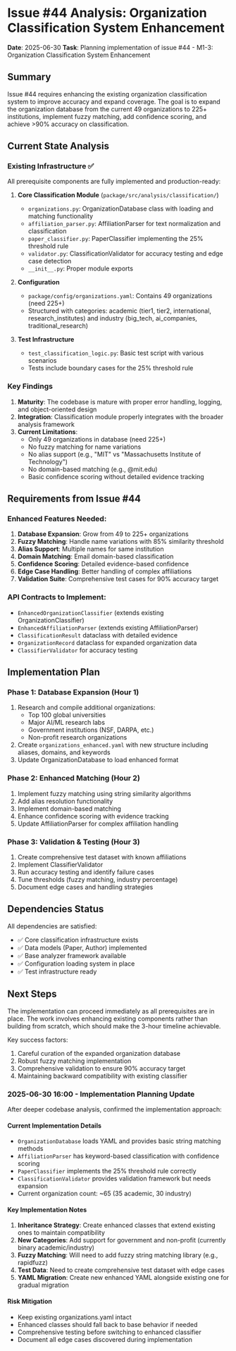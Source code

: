 # Issue #44 Analysis: Organization Classification System Enhancement

**Date**: 2025-06-30
**Task**: Planning implementation of issue #44 - M1-3: Organization Classification System Enhancement

## Summary

Issue #44 requires enhancing the existing organization classification system to improve accuracy and expand coverage. The goal is to expand the organization database from the current 49 organizations to 225+ institutions, implement fuzzy matching, add confidence scoring, and achieve >90% accuracy on classification.

## Current State Analysis

### Existing Infrastructure ✅

All prerequisite components are fully implemented and production-ready:

1. **Core Classification Module** (`package/src/analysis/classification/`)
   - `organizations.py`: OrganizationDatabase class with loading and matching functionality
   - `affiliation_parser.py`: AffiliationParser for text normalization and classification
   - `paper_classifier.py`: PaperClassifier implementing the 25% threshold rule
   - `validator.py`: ClassificationValidator for accuracy testing and edge case detection
   - `__init__.py`: Proper module exports

2. **Configuration**
   - `package/config/organizations.yaml`: Contains 49 organizations (need 225+)
   - Structured with categories: academic (tier1, tier2, international, research_institutes) and industry (big_tech, ai_companies, traditional_research)

3. **Test Infrastructure**
   - `test_classification_logic.py`: Basic test script with various scenarios
   - Tests include boundary cases for the 25% threshold rule

### Key Findings

1. **Maturity**: The codebase is mature with proper error handling, logging, and object-oriented design
2. **Integration**: Classification module properly integrates with the broader analysis framework
3. **Current Limitations**:
   - Only 49 organizations in database (need 225+)
   - No fuzzy matching for name variations
   - No alias support (e.g., "MIT" vs "Massachusetts Institute of Technology")
   - No domain-based matching (e.g., @mit.edu)
   - Basic confidence scoring without detailed evidence tracking

## Requirements from Issue #44

### Enhanced Features Needed:
1. **Database Expansion**: Grow from 49 to 225+ organizations
2. **Fuzzy Matching**: Handle name variations with 85% similarity threshold
3. **Alias Support**: Multiple names for same institution
4. **Domain Matching**: Email domain-based classification
5. **Confidence Scoring**: Detailed evidence-based confidence
6. **Edge Case Handling**: Better handling of complex affiliations
7. **Validation Suite**: Comprehensive test cases for 90% accuracy target

### API Contracts to Implement:
- `EnhancedOrganizationClassifier` (extends existing OrganizationClassifier)
- `EnhancedAffiliationParser` (extends existing AffiliationParser)
- `ClassificationResult` dataclass with detailed evidence
- `OrganizationRecord` dataclass for expanded organization data
- `ClassifierValidator` for accuracy testing

## Implementation Plan

### Phase 1: Database Expansion (Hour 1)
1. Research and compile additional organizations:
   - Top 100 global universities
   - Major AI/ML research labs
   - Government institutions (NSF, DARPA, etc.)
   - Non-profit research organizations
2. Create `organizations_enhanced.yaml` with new structure including aliases, domains, and keywords
3. Update OrganizationDatabase to load enhanced format

### Phase 2: Enhanced Matching (Hour 2)
1. Implement fuzzy matching using string similarity algorithms
2. Add alias resolution functionality
3. Implement domain-based matching
4. Enhance confidence scoring with evidence tracking
5. Update AffiliationParser for complex affiliation handling

### Phase 3: Validation & Testing (Hour 3)
1. Create comprehensive test dataset with known affiliations
2. Implement ClassifierValidator
3. Run accuracy testing and identify failure cases
4. Tune thresholds (fuzzy matching, industry percentage)
5. Document edge cases and handling strategies

## Dependencies Status

All dependencies are satisfied:
- ✅ Core classification infrastructure exists
- ✅ Data models (Paper, Author) implemented
- ✅ Base analyzer framework available
- ✅ Configuration loading system in place
- ✅ Test infrastructure ready

## Next Steps

The implementation can proceed immediately as all prerequisites are in place. The work involves enhancing existing components rather than building from scratch, which should make the 3-hour timeline achievable.

Key success factors:
1. Careful curation of the expanded organization database
2. Robust fuzzy matching implementation
3. Comprehensive validation to ensure 90% accuracy target
4. Maintaining backward compatibility with existing classifier

### 2025-06-30 16:00 - Implementation Planning Update

After deeper codebase analysis, confirmed the implementation approach:

#### Current Implementation Details
- `OrganizationDatabase` loads YAML and provides basic string matching methods
- `AffiliationParser` has keyword-based classification with confidence scoring
- `PaperClassifier` implements the 25% threshold rule correctly
- `ClassificationValidator` provides validation framework but needs expansion
- Current organization count: ~65 (35 academic, 30 industry)

#### Key Implementation Notes
1. **Inheritance Strategy**: Create enhanced classes that extend existing ones to maintain compatibility
2. **New Categories**: Add support for government and non-profit (currently binary academic/industry)
3. **Fuzzy Matching**: Will need to add fuzzy string matching library (e.g., rapidfuzz)
4. **Test Data**: Need to create comprehensive test dataset with edge cases
5. **YAML Migration**: Create new enhanced YAML alongside existing one for gradual migration

#### Risk Mitigation
- Keep existing organizations.yaml intact
- Enhanced classes should fall back to base behavior if needed
- Comprehensive testing before switching to enhanced classifier
- Document all edge cases discovered during implementation
